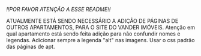 *!!POR FAVOR ATENÇÃO A ESSE README!!*

ATUALMENTE ESTÁ SENDO NECESSÁRIO A ADIÇÃO DE PÁGINAS DE OUTROS APARTAMENTOS, PARA O SITE DO VANDER IMÓVEIS.
Atenção em qual apartamento está sendo feita adição para não confundir nomes e legendas.
Adicionar sempre a legenda "alt" nas imagens.
Usar  o css padrão das páginas de apt.
